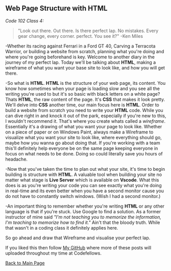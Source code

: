 ## Web Page Structure with HTML

*Code 102 Class 4:*

>"Look out there. Out there. Is there perfect lap. No mistakes. Every gear change, every corner. perfect. You see it?"
>-Ken Miles

-Whether its racing against Ferrari in a Ford GT 40, Carving a Terracota Warrior, or building a website from scratch, planning what you're doing and where you're going beforehand is key. Welcome to another diary in the journey of my perfect lap. Today we'll be talking about **HTML**, making a wireframe of what you want your base site to look like, and how you will get there. 

-So what is **HTML**. **HTML** is the structure of your web page, its content. You know how sometimes when your page is loading slow and you see all the writing you're used to but it's so basic with black letters on a white page? Thats **HTML**, the raw content of the page. It's **CSS** that makes it look pretty. We'll delve into **CSS** another time, our main focus here is **HTML**. Order to build a website from scratch you need to write your **HTML** code. While you can dive right in and knock it out of the park, especially if you're new to this, I wouldn't recommend it. That's where you create whats called a *wireframe*. Essentially it's a drawing of what you want your page to look like. Whether on a piece of paper or on Windows Paint, always make a Wireframe to visualize what you want your site to look like, where everything should go, maybe how you wanna go about doing that. If you're working with a team this'll definitely help everyone be on the same page keeping everyone in focus on what needs to be done. Doing so could literally save you hours of headache.

-Now that you've taken the time to plan out what your site, it's time to begin building is structure with **HTML**. A valuable tool when building your site no matter what stage is **Live Server** which is available on **Vscode**. What this does is as you're writing your code you can see exactly what you're doing in real-time and its even better when you have a second monitor cause you do not have to constantly switch windows. (Wish I had a second monitor.) 

-An important thing to remember whether you're writing **HTML** or any other language is that if you're stuck. Use Google to find a solution. As a former instructor of mine said *"I'm not teaching you to memorize the information, I'm teaching to memorize how to find it."* Ain't that the bloody truth. While that wasn't in a coding class it definitely applies here. 

So go ahead and draw that Wireframe and visualise your perfect lap.

If you liked this then follow [My GitHub](https://github.com/John-Ram) where more of these posts will uploaded throughout my time at Codefellows.

[Back to Main Page](https://john-ram.github.io/reading-notes/)

